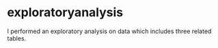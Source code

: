# exploratoryanalysis
I performed an exploratory analysis on data which includes three related tables.
